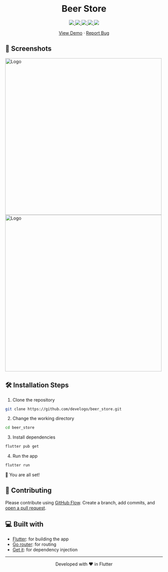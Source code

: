 <!-- <p align="center">
  <a href="https://develogo.com">
    <img alt="Portfolio" src="./src/images/mdg.png" width="60" />
  </a>
</p> -->
<h1 align="center">
  Beer Store
</h1>

<p align="center">
<a href="https://github.com/develogo/beer_store/blob/master/LICENSE" target="blank">
<img src="https://img.shields.io/github/license/develogo/beer_store?style=flat-square" />
</a>
<a href="https://github.com/develogo/beer_store/fork" target="blank">
<img src="https://img.shields.io/github/forks/develogo/beer_store?style=flat-square" />
</a>
<a href="https://github.com/develogo/beer_store/stargazers" target="blank">
<img src="https://img.shields.io/github/stars/develogo/beer_store?style=flat-square" />
</a>
<a href="https://github.com/develogo/beer_store/issues" target="blank">
<img src="https://img.shields.io/github/issues/develogo/beer_store?style=flat-square" />
</a>
<a href="https://github.com/develogo/beer_store/pulls" target="blank">
<img src="https://img.shields.io/github/issues-pr/develogo/beer_store?style=flat-square" />
</a>
</p>


<p align="center">
    <a href="https://beerstore.develogo.com" target="blank">View Demo</a>
    ·
    <a href="https://github.com/develogo/beer_store/issues/new/choose">Report Bug</a>
</p>

## 🚀 Screenshots

<p float="left">
  <img src="https://raw.githubusercontent.com/develogo/beer_store/main/assets/prints/1.jpg" alt="Logo" height="500"/>
  <img src="https://raw.githubusercontent.com/develogo/beer_store/main/assets/prints/2.jpg" alt="Logo" height="500"/>
</p>


## 🛠️ Installation Steps

1. Clone the repository

```bash
git clone https://github.com/develogo/beer_store.git
```

2. Change the working directory

```bash
cd beer_store
```

3. Install dependencies

```bash
flutter pub get
```

4. Run the app

```bash
flutter run
```

🌟 You are all set!

## 🍰 Contributing

Please contribute using [GitHub Flow](https://guides.github.com/introduction/flow). Create a branch, add commits, and [open a pull request](https://github.com/develogo/beer_store/compare).

<!-- Please read [`CONTRIBUTING`](CONTRIBUTING.md) for details on our [`CODE OF CONDUCT`](CODE_OF_CONDUCT.md), and the process for submitting pull requests to us. -->

## 💻 Built with

- [Flutter](https://flutter.dev/): for building the app
- [Go router](https://pub.dev/packages/go_router): for routing
- [Get it](https://pub.dev/packages/get_it): for dependency injection


<hr>
<p align="center">
Developed with ❤️ in Flutter
</p>